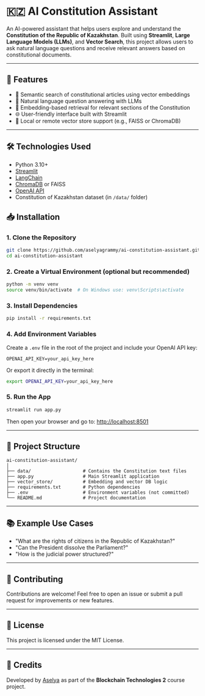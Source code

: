 # 🇰🇿 AI Constitution Assistant

An AI-powered assistant that helps users explore and understand the **Constitution of the Republic of Kazakhstan**. Built using **Streamlit**, **Large Language Models (LLMs)**, and **Vector Search**, this project allows users to ask natural language questions and receive relevant answers based on constitutional documents.

---

## 📌 Features

- 🔎 Semantic search of constitutional articles using vector embeddings  
- 🤖 Natural language question answering with LLMs  
- 🧠 Embedding-based retrieval for relevant sections of the Constitution  
- 🌐 User-friendly interface built with Streamlit  
- 💾 Local or remote vector store support (e.g., FAISS or ChromaDB)

---

## 🛠️ Technologies Used

- Python 3.10+
- [Streamlit](https://streamlit.io/)
- [LangChain](https://www.langchain.com/)
- [ChromaDB](https://www.trychroma.com/) or FAISS
- [OpenAI API](https://platform.openai.com/)
- Constitution of Kazakhstan dataset (in `/data/` folder)


## 📥 Installation

### 1. Clone the Repository

```bash
git clone https://github.com/aselyagrammy/ai-constitution-assistant.git
cd ai-constitution-assistant
````

### 2. Create a Virtual Environment (optional but recommended)

```bash
python -m venv venv
source venv/bin/activate  # On Windows use: venv\Scripts\activate
```

### 3. Install Dependencies

```bash
pip install -r requirements.txt
```

### 4. Add Environment Variables

Create a `.env` file in the root of the project and include your OpenAI API key:

```env
OPENAI_API_KEY=your_api_key_here
```

Or export it directly in the terminal:

```bash
export OPENAI_API_KEY=your_api_key_here
```

### 5. Run the App

```bash
streamlit run app.py
```

Then open your browser and go to: [http://localhost:8501](http://localhost:8501)

---

## 📂 Project Structure

```
ai-constitution-assistant/
│
├── data/                   # Contains the Constitution text files
├── app.py                  # Main Streamlit application
├── vector_store/           # Embedding and vector DB logic
├── requirements.txt        # Python dependencies
├── .env                    # Environment variables (not committed)
└── README.md               # Project documentation
```

---

## 📚 Example Use Cases

* "What are the rights of citizens in the Republic of Kazakhstan?"
* "Can the President dissolve the Parliament?"
* "How is the judicial power structured?"

---

## 🤝 Contributing

Contributions are welcome! Feel free to open an issue or submit a pull request for improvements or new features.

---

## 📄 License

This project is licensed under the MIT License.

---

## 🧠 Credits

Developed by [Aselya](https://github.com/aselyagrammy) as part of the **Blockchain Technologies 2** course project.

